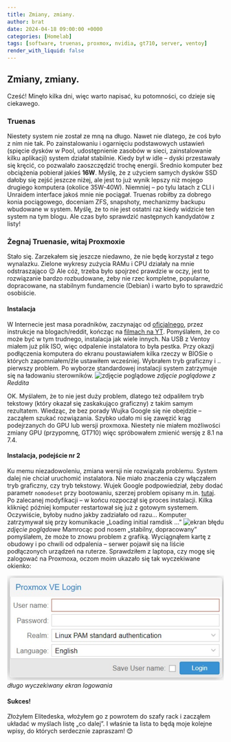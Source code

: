```yaml
---
title: Zmiany, zmiany.
author: brat
date: 2024-04-18 09:00:00 +0000
categories: [Homelab]
tags: [software, truenas, proxmox, nvidia, gt710, server, ventoy]
render_with_liquid: false
---
```

## Zmiany, zmiany.

Cześć!
Minęło kilka dni, więc warto napisać, ku potomności, co dzieje się ciekawego. 

### Truenas

Niestety system nie został ze mną na długo. Nawet nie dlatego, że coś było z nim nie tak. Po zainstalowaniu i ogarnięciu podstawowych ustawień (spięcie dysków w Pool, udostępnienie zasobów w sieci, zainstalowanie kilku aplikacji) system działał stabilnie. Kiedy był w idle – dyski przestawały się kręcić, co pozwalało zaoszczędzić trochę energii. Średnio komputer bez obciążenia pobierał jakieś **16W**. Myślę, że z użyciem samych dysków SSD dałoby się zejść jeszcze niżej, ale jest to już wynik lepszy niż mojego drugiego komputera (okolice 35W-40W). Niemniej – po tylu latach z CLI i Unraidem interface jakoś mnie nie pociągał. Truenas robiłby za dobrego konia pociągowego, doceniam ZFS, snapshoty, mechanizmy backupu wbudowane w system. Myślę, że to nie jest ostatni raz kiedy widzicie ten system na tym blogu. Ale czas było sprawdzić następnych kandydatów z listy!

### Żegnaj Truenasie, witaj Proxmoxie
Stało się. Zarzekałem się jeszcze niedawno, że nie będę korzystał z tego wynalazku. Zielone wykresy zużycia RAMu i CPU działały na mnie odstraszająco 😉 Ale cóż, trzeba było spojrzeć prawdzie w oczy, jest to rozwiązanie bardzo rozbudowane, żeby nie rzec kompletne, popularne, dopracowane, na stabilnym fundamencie (Debian) i warto było to sprawdzić osobiście.

#### Instalacja
W Internecie jest masa poradników, zaczynając od [oficjalnego](https://pve.proxmox.com/pve-docs/chapter-pve-installation.html#installation_installer), przez instrukcje na blogach/reddit, kończąc na [filmach na YT](https://www.youtube.com/watch?v=sZcOlW-DwrU). Pomyślałem, że co może być w tym trudnego, instalacja jak wiele innych. Na USB z Ventoy miałem już plik ISO, więc odpalenie instalatora to była pestka. Przy okazji podłączenia komputera do ekranu poustawiałem kilka rzeczy w BIOSie o których zapomniałem/źle ustawiłem wcześniej. Wybrałem tryb graficzny i .. pierwszy problem. Po wyborze standardowej instalacji system zatrzymuje się na ładowaniu sterowników.  ![zdjęcie poglądowe](https://preview.redd.it/proxmox-ve-8-1-install-freezes-during-loading-drivers-v0-0y61xjy4axac1.png?width=1026&format=png&auto=webp&s=5c020fe5dc508cebedfedddb0a4634374f2bdfed)
_zdjęcie poglądowe z Reddita_

OK. Myślałem, że to nie jest duży problem, dlatego też odpaliłem tryb tekstowy (który okazał się zaskakująco graficzny) z takim samym rezultatem. Wiedząc, że bez porady Wujka Google się nie obejdzie – zacząłem szukać rozwiązania. Szybko udało mi się zawęzić krąg podejrzanych do GPU lub wersji proxmoxa. Niestety nie miałem możliwości zmiany GPU (przypomnę, GT710) więc spróbowałem zmienić wersję z 8.1 na 7.4. 

#### Instalacja, podejście nr 2
Ku memu niezadowoleniu, zmiana wersji nie rozwiązała problemu. System dalej nie chciał uruchomić instalatora. Nie miało znaczenia czy włączałem tryb graficzny, czy tryb tekstowy.
Wujek Google podpowiedział, żeby dodać parametr `nomodeset` przy bootowaniu, szerzej problem opisany m.in. [tutaj](https://forum.proxmox.com/threads/proxmox-8-installer-freezes-at-boot.129341/). Po zalecanej modyfikacji – w końcu rozpoczął się proces instalacji. Kilka kliknięć później komputer restartował się już z gotowym systemem. 
Oczywiście, byłoby nudno jakby zadziałało od razu…
Komputer zatrzymywał się przy komunikacie „Loading initial ramdisk …”
![ekran błędu](https://img2023.cnblogs.com/blog/27422/202308/27422-20230830100726995-422618091.png)_zdjęcie poglądowe_
Mamrocąc pod nosem „stabilny, dopracowany” pomyślałem, że może to znowu problem z grafiką. Wyciągnąłem kartę z obudowy i po chwili od odpalenia – serwer pojawił się na liście podłączonych urządzeń na ruterze. Sprawdziłem z laptopa, czy mogę się zalogować na Proxmoxa, oczom moim ukazało się tak wyczekiwane okienko:

![ekran logowania](/assets/img/2024-04-18/login.jpg)_długo wyczekiwany ekran logowania_

#### Sukces!
Złożyłem Elitedeska, włożyłem go z powrotem do szafy rack i zacząłem układać w myślach listę „co dalej”. I właśnie ta lista to będą moje kolejne wpisy, do których serdecznie zapraszam! 😊